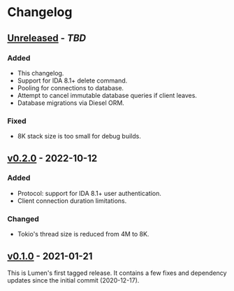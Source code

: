 # Changelog

## [Unreleased] - _TBD_
### Added
- This changelog.
- Support for IDA 8.1+ delete command.
- Pooling for connections to database.
- Attempt to cancel immutable database queries if client leaves.
- Database migrations via Diesel ORM.

### Fixed
- 8K stack size is too small for debug builds.

## [v0.2.0] - 2022-10-12
### Added
- Protocol: support for IDA 8.1+ user authentication.
- Client connection duration limitations.
### Changed
- Tokio's thread size is reduced from 4M to 8K.

## [v0.1.0]  - 2021-01-21
This is Lumen's first tagged release. It contains a few fixes and dependency updates since the initial commit (2020-12-17).


[Unreleased]: https://github.com/naim94a/lumen/compare/8b78d0a7d5b3ef4e0f221b07903fa5252174b57b...HEAD
[v0.2.0]: https://github.com/naim94a/lumen/compare/v0.1.0...8b78d0a7d5b3ef4e0f221b07903fa5252174b57b
[v0.1.0]: https://github.com/naim94a/lumen/releases/tag/v0.1.0
